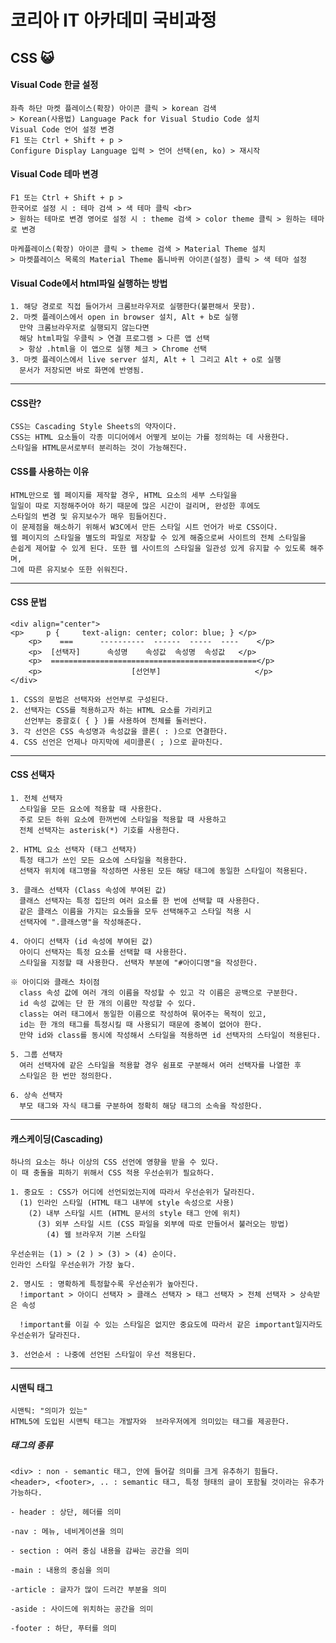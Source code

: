 # **코리아 IT 아카데미 국비과정** 
## CSS 😺
<a name="readme-top"></a>

#### Visual Code 한글 설정
    좌측 하단 마켓 플레이스(확장) 아이콘 클릭 > korean 검색
    > Korean(사용법) Language Pack for Visual Studio Code 설치
    Visual Code 언어 설정 변경
    F1 또는 Ctrl + Shift + p >
    Configure Display Language 입력 > 언어 선택(en, ko) > 재시작

#### Visual Code 테마 변경
    F1 또는 Ctrl + Shift + p >
    한국어로 설정 시 : 테마 검색 > 색 테마 클릭 <br>
    > 원하는 테마로 변경 영어로 설정 시 : theme 검색 > color theme 클릭 > 원하는 테마로 변경

    마케플레이스(확장) 아이콘 클릭 > theme 검색 > Material Theme 설치 
    > 마켓플레이스 목록의 Material Theme 톱니바퀴 아이콘(설정) 클릭 > 색 테마 설정

#### Visual Code에서 html파일 실행하는 방법
    1. 해당 경로로 직접 들어가서 크롬브라우저로 실행한다(불편해서 못함).
    2. 마켓 플레이스에서 open in browser 설치, Alt + b로 실행
      만약 크롬브라우저로 실행되지 않는다면 
      해당 html파일 우클릭 > 연결 프로그램 > 다른 앱 선택
      > 항상 .html을 이 앱으로 실행 체크 > Chrome 선택
    3. 마켓 플레이스에서 live server 설치, Alt + l 그리고 Alt + o로 실행
      문서가 저장되면 바로 화면에 반영됨.

-------------------------------------------------------------------------
#### CSS란?
    CSS는 Cascading Style Sheets의 약자이다.
    CSS는 HTML 요소들이 각종 미디어에서 어떻게 보이는 가를 정의하는 데 사용한다.
    스타일을 HTML문서로부터 분리하는 것이 가능해진다.

#### CSS를 사용하는 이유
    HTML만으로 웹 페이지를 제작할 경우, HTML 요소의 세부 스타일을
    일일이 따로 지정해주어야 하기 때문에 많은 시간이 걸리며, 완성한 후에도
    스타일의 변경 및 유지보수가 매우 힘들어진다.
    이 문제점을 해소하기 위해서 W3C에서 만든 스타일 시트 언어가 바로 CSS이다.
    웹 페이지의 스타일을 별도의 파일로 저장할 수 있게 해줌으로써 사이트의 전체 스타일을
    손쉽게 제어할 수 있게 된다. 또한 웹 사이트의 스타일을 일관성 있게 유지할 수 있도록 해주며,
    그에 따른 유지보수 또한 쉬워진다.

-------------------------------------------------------------------------------------

#### CSS 문법
	<div align="center">
  	<p>     p {     text-align: center; color: blue; } </p>
        <p>    ===      ----------  ------  -----  ----    </p>
        <p>  [선택자]      속성명    속성값  속성명  속성값   </p>
        <p>  ==============================================</p>
        <p>                    [선언부]                     </p>
	</div>

	1. CSS의 문법은 선택자와 선언부로 구성된다.
	2. 선택자는 CSS를 적용하고자 하는 HTML 요소를 가리키고
	   선언부는 중괄호( { } )를 사용하여 전체를 둘러싼다.
	3. 각 선언은 CSS 속성명과 속성값을 콜론( : )으로 연결한다.
	4. CSS 선언은 언제나 마지막에 세미콜론( ; )으로 끝마친다.

-------------------------------------------------------------------------------------

#### CSS 선택자 
    1. 전체 선택자
      스타일을 모든 요소에 적용할 때 사용한다.
      주로 모든 하위 요소에 한꺼번에 스타일을 적용할 때 사용하고
      전체 선택자는 asterisk(*) 기호를 사용한다.

    2. HTML 요소 선택자 (태그 선택자)
      특정 태그가 쓰인 모든 요소에 스타일을 적용한다.
      선택자 위치에 태그명을 작성하면 사용된 모든 해당 태그에 동일한 스타일이 적용된다.

    3. 클래스 선택자 (Class 속성에 부여된 값)
      클래스 선택자는 특정 집단의 여러 요소를 한 번에 선택할 때 사용한다.
      같은 클래스 이름을 가지는 요소들을 모두 선택해주고 스타일 적용 시
      선택자에 ".클래스명"을 작성해준다.

    4. 아이디 선택자 (id 속성에 부여된 값)
      아이디 선택자는 특정 요소를 선택할 때 사용한다.
      스타일을 지정할 때 사용한다. 선택자 부분에 "#아이디명"을 작성한다.

    ※ 아이디와 클래스 차이점
      class 속성 값에 여러 개의 이름을 작성할 수 있고 각 이름은 공백으로 구분한다.
      id 속성 값에는 단 한 개의 이름만 작성할 수 있다.
      class는 여러 태그에서 동일한 이름으로 작성하여 묶어주는 목적이 있고,
      id는 한 개의 태그를 특정시킬 때 사용되기 때문에 중복이 없어야 한다.
      만약 id와 class를 동시에 작성해서 스타일을 적용하면 id 선택자의 스타일이 적용된다.

    5. 그룹 선택자
      여러 선택자에 같은 스타일을 적용할 경우 쉼표로 구분해서 여러 선택자를 나열한 후
      스타일은 한 번만 정의한다.

    6. 상속 선택자
      부모 태그와 자식 태그를 구분하여 정확히 해당 태그의 소속을 작성한다.



------------------------------------------------------------------------------------------------------------------------

#### 캐스케이딩(Cascading)
    하나의 요소는 하나 이상의 CSS 선언에 영향을 받을 수 있다.
    이 때 충돌을 피하기 위해서 CSS 적용 우선순위가 필요하다.

    1. 중요도 : CSS가 어디에 선언되었는지에 따라서 우선순위가 달라진다.
      (1) 인라인 스타일 (HTML 태그 내부에 style 속성으로 사용)
        (2) 내부 스타일 시트 (HTML 문서의 style 태그 안에 위치)
          (3) 외부 스타일 시트 (CSS 파일을 외부에 따로 만들어서 불러오는 방법)
            (4) 웹 브라우저 기본 스타일

    우선순위는 (1) > (2 ) > (3) > (4) 순이다.
    인라인 스타일 우선순위가 가장 높다.

    2. 명시도 : 명확하게 특정할수록 우선순위가 높아진다.
      !important > 아이디 선택자 > 클래스 선택자 > 태그 선택자 > 전체 선택자 > 상속받은 속성

      !important를 이길 수 있는 스타일은 없지만 중요도에 따라서 같은 important일지라도 우선순위가 달라진다.

    3. 선언순서 : 나중에 선언된 스타일이 우선 적용된다.


------------------------------------------------------------------------------------------------------------------------

#### 시맨틱 태그 
    시맨틱: "의미가 있는" 
    HTML5에 도입된 시맨틱 태그는 개발자와  브라우저에게 의미있는 태그를 제공한다.

##### 태그의 종류	
    <div> : non - semantic 태그, 안에 들어갈 의미를 크게 유추하기 힘들다.
    <header>, <footer>, .. : semantic 태그, 특정 형태의 글이 포함될 것이라는 유추가 가능하다.

    - header : 상단, 헤더를 의미

    -nav : 메뉴, 네비게이션을 의미 

    - section : 여러 중심 내용을 감싸는 공간을 의미

    -main : 내용의 중심을 의미 

    -article : 글자가 많이 드러간 부분을 의미

    -aside : 사이드에 위치하는 공간을 의미 

    -footer : 하단, 푸터를 의미 
